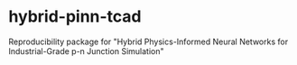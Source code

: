 # hybrid-pinn-tcad
Reproducibility package for "Hybrid Physics-Informed Neural Networks for Industrial-Grade p-n Junction Simulation"
